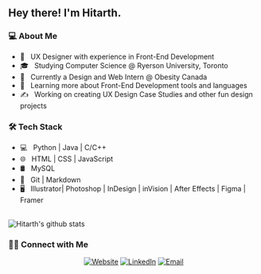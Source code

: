 <h2> Hey there! I'm Hitarth.</h2>

<h3> 💻 About Me </h3>

- 🤔 &nbsp; UX Designer with experience in Front-End Development
- 🎓 &nbsp; Studying Computer Science @ Ryerson University, Toronto
- 💼 &nbsp; Currently a Design and Web Intern @ Obesity Canada
- 🌱 &nbsp; Learning more about Front-End Development tools and languages
- ✍️ &nbsp; Working on creating UX Design Case Studies and other fun design projects

<h3>🛠 Tech Stack</h3>

- 💻 &nbsp; Python | Java | C/C++
- 🌐 &nbsp; HTML | CSS | JavaScript 
- 🛢 &nbsp; MySQL 
- 🔧 &nbsp; Git | Markdown 
- 🖥 &nbsp; Illustrator| Photoshop | InDesign | inVision | After Effects | Figma | Framer

<br/>

<img alt="Hitarth's github stats" src="https://github-readme-stats.vercel.app/api?username=HitarthChudgar&&show_icons=true&title_color=ffffff&icon_color=bb2acf&text_color=daf7dc&bg_color=151515" >


<h3> 🤝🏻 Connect with Me </h3>

<p align="center">
<a href="https://https://hitarthchudgar.design/"><img alt="Website" src="https://img.shields.io/badge/Website-www.hitarthchudgar.design-blue?style=flat-square&logo=google-chrome"></a>
<a href="https://www.linkedin.com/in/hitarth-chudgar-269aa0170/"><img alt="LinkedIn" src="https://img.shields.io/badge/LinkedIn-Hitarth%20Chudgar-blue?style=flat-square&logo=linkedin"></a>
<a href="mailto:hey@hitarthchudgar.design"><img alt="Email" src="https://img.shields.io/badge/Email-hey@hitarthchudgar.design-blue?style=flat-square&logo=gmail"></a>
</p>
